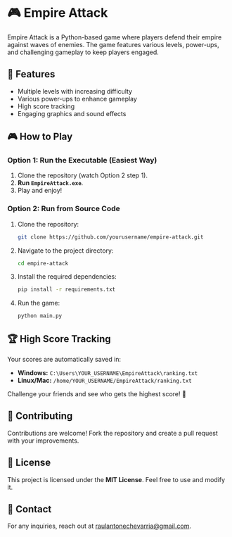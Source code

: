 # 🎮 Empire Attack

Empire Attack is a Python-based game where players defend their empire against waves of enemies. The game features various levels, power-ups, and challenging gameplay to keep players engaged.

## 🚀 Features

- Multiple levels with increasing difficulty  
- Various power-ups to enhance gameplay  
- High score tracking  
- Engaging graphics and sound effects  

## 🎮 How to Play

### **Option 1: Run the Executable (Easiest Way)**
1. Clone the repository (watch Option 2 step 1).  
2. **Run `EmpireAttack.exe`**.  
3. Play and enjoy!  

### **Option 2: Run from Source Code**
1. Clone the repository:  
    ```bash
    git clone https://github.com/yourusername/empire-attack.git
    ```
2. Navigate to the project directory:  
    ```bash
    cd empire-attack
    ```
3. Install the required dependencies:  
    ```bash
    pip install -r requirements.txt
    ```
4. Run the game:  
    ```bash
    python main.py
    ```

## 🏆 High Score Tracking
Your scores are automatically saved in:

- **Windows:** `C:\Users\YOUR_USERNAME\EmpireAttack\ranking.txt`  
- **Linux/Mac:** `/home/YOUR_USERNAME/EmpireAttack/ranking.txt`  

Challenge your friends and see who gets the highest score! 🚀  

## 🤝 Contributing
Contributions are welcome! Fork the repository and create a pull request with your improvements.  

## 📜 License
This project is licensed under the **MIT License**. Feel free to use and modify it.  

## 📧 Contact
For any inquiries, reach out at [raulantonechevarria@gmail.com](mailto:raulantonechevarria@gmail.com).  
